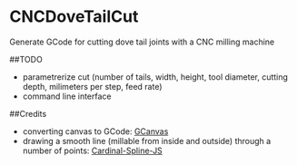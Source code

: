 # CNCDoveTailCut
Generate GCode for cutting dove tail joints with a CNC milling machine

##TODO

* parametrerize cut (number of tails, width, height, tool diameter, cutting depth, milimeters per step, feed rate)
* command line interface

##Credits

* converting canvas to GCode: [GCanvas](https://github.com/em/gcanvas)
* drawing a smooth line (millable from inside and outside) through a number of points: [Cardinal-Spline-JS](https://github.com/epistemex/cardinal-spline-js)
